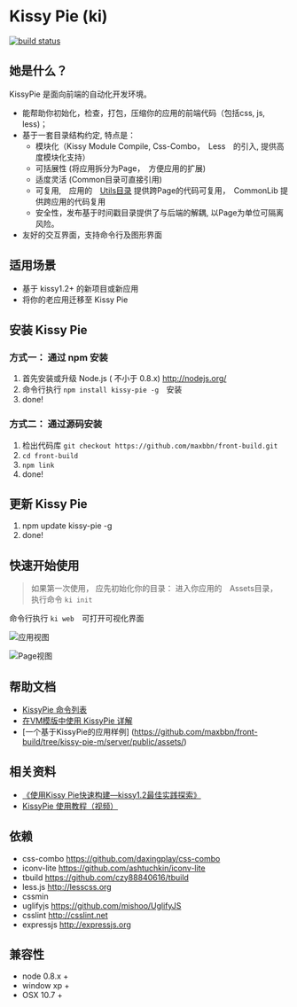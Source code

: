 # Kissy Pie (ki)

[![build status](https://secure.travis-ci.org/maxbbn/front-build.png)](http://travis-ci.org/maxbbn/front-build)

## 她是什么？

KissyPie 是面向前端的自动化开发环境。

- 能帮助你初始化，检查，打包，压缩你的应用的前端代码（包括css, js, less)；
- 基于一套目录结构约定, 特点是：
    - 模块化（Kissy Module Compile, Css-Combo，　Less　的引入, 提供高度模块化支持）
    - 可括展性 (将应用拆分为Page，　方便应用的扩展)
    - 适度灵活 (Common目录可直接引用)
    - 可复用,　应用的　[Utils目录](/maxbbn/front-build/wiki/utils-目录) 提供跨Page的代码可复用，　CommonLib 提供跨应用的代码复用
    - 安全性，发布基于时间戳目录提供了与后端的解耦, 以Page为单位可隔离风险。
- 友好的交互界面，支持命令行及图形界面

## 适用场景

- 基于 kissy1.2+ 的新项目或新应用
- 将你的老应用迁移至 Kissy Pie

## 安装 Kissy Pie

### 方式一： 通过 npm 安装
1. 首先安装或升级 Node.js ( 不小于 0.8.x) http://nodejs.org/
2. 命令行执行 `npm install kissy-pie -g`　安装
3. done!

### 方式二： 通过源码安装
1. 检出代码库 `git checkout https://github.com/maxbbn/front-build.git`
2. `cd front-build`
3. `npm link`
4. done!


## 更新 Kissy Pie

1. npm update kissy-pie -g
2. done!


## 快速开始使用

> 如果第一次使用， 应先初始化你的目录：
>   进入你应用的　Assets目录，　执行命令 `ki init`


命令行执行 `ki web`　可打开可视化界面


![ 应用视图 ](http://farm9.staticflickr.com/8454/7886120632_ca6762affa_b.jpg)

![ Page视图 ](http://farm9.staticflickr.com/8454/7886122594_1b457cc29c_b.jpg)

## 帮助文档

- [KissyPie 命令列表](https://github.com/maxbbn/front-build/wiki/Command)
- [在VM模版中使用 KissyPie 详解](https://github.com/maxbbn/front-build/wiki/Command)
- [一个基于KissyPie的应用样例] (https://github.com/maxbbn/front-build/tree/kissy-pie-m/server/public/assets/)

## 相关资料
- [《使用Kissy Pie快速构建—kissy1.2最佳实践探索》](http://www.36ria.com/5536)
- [ KissyPie 使用教程（视频） ](http://v.youku.com/v_show/id_XNDQ3NjQ4MDA0.html) 

## 依赖

- css-combo https://github.com/daxingplay/css-combo
- iconv-lite https://github.com/ashtuchkin/iconv-lite
- tbuild https://github.com/czy88840616/tbuild
- less.js http://lesscss.org
- cssmin 
- uglifyjs https://github.com/mishoo/UglifyJS
- csslint http://csslint.net
- expressjs http://expressjs.org


## 兼容性

* node 0.8.x +
* window xp +
* OSX 10.7 +